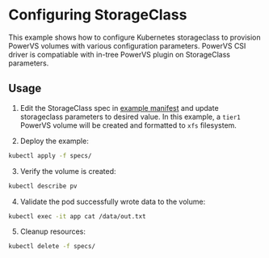 # Configuring StorageClass
This example shows how to configure Kubernetes storageclass to provision PowerVS volumes with various configuration parameters. PowerVS CSI driver is compatiable with in-tree PowerVS plugin on StorageClass parameters. 

## Usage
1. Edit the StorageClass spec in [example manifest](./specs/example.yaml) and update storageclass parameters to desired value. In this example, a `tier1` PowerVS volume will be created and formatted to `xfs` filesystem.

2. Deploy the example:
```sh
kubectl apply -f specs/
```

3. Verify the volume is created:
```sh
kubectl describe pv
```

4. Validate the pod successfully wrote data to the volume:
```sh
kubectl exec -it app cat /data/out.txt
```

5. Cleanup resources:
```sh
kubectl delete -f specs/
```